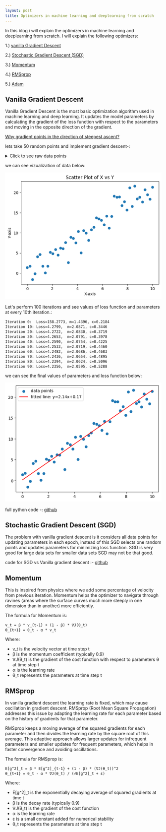 ```yaml
---
layout: post
title: Optimizers in machine learning and deeplearning from scratch
---
```


In this blog i will explain the optimizers in machine learning and deeplearning from scratch. I will explain the following optimizers:

1.) [vanilla Gradient Descent](#vanilla-gradient-descent)

2.) [Stochastic Gradient Descent (SGD)](#stochastic-gradient-descent-sgd)

3.) [Momentum](#momentum)

4.) [RMSprop](#rmsprop)

5.) [Adam](#adam)

## Vanilla Gradient Descent

Vanilla Gradient Descent is the most basic optimization algorithm used in machine learning and deep learning. It updates the model parameters by calculating the gradient of the loss function with respect to the parameters and moving in the opposite direction of the gradient.

[Why gradient points in the direction of steepest ascent?](https://www.youtube.com/watch?v=QQPz3eXXgQI&pp=ygUwd2h5IGRpZXMgZ3JhZGllbnQgcG9pbnRzIHR3b2FyZHMgc3RlZXBlc3QgYXNjZW50)

lets take 50 random points and implement gradient descent-:
<details>
<summary>Click to see raw data points</summary>

**X values:**
```
[ 0.          0.20408163  0.40816327  0.6122449   0.81632653  1.02040816
  1.2244898   1.42857143  1.63265306  1.83673469  2.04081633  2.24489796
  2.44897959  2.65306122  2.85714286  3.06122449  3.26530612  3.46938776
  3.67346939  3.87755102  4.08163265  4.28571429  4.48979592  4.69387755
  4.89795918  5.10204082  5.30612245  5.51020408  5.71428571  5.91836735
  6.12244898  6.32653061  6.53061224  6.73469388  6.93877551  7.14285714
  7.34693878  7.55102041  7.75510204  7.95918367  8.16326531  8.36734694
  8.57142857  8.7755102   8.97959184  9.18367347  9.3877551   9.59183673
  9.79591837 10.        ]
```

**Y values:**
```
[-1.84906502  0.14796499  5.76343969  3.29772247  1.33574199  7.55969436
  3.07641734  2.29625206  3.11890568  2.83164312  8.86090267  2.88772778
  6.25586976  4.80492513  4.24172485  6.30030025  8.94647707  8.73120931
  8.16654723  7.66207554  8.05660718  7.61485529  7.33576776  7.58932481
 11.64422524 12.52849745 13.12640632 11.82546752 11.80469967 12.17155883
 15.4460859  15.0538789  18.26404008 17.07964007 10.91760557 13.23503321
 12.16853572 19.50415138 15.46385096 13.79271726 18.39178177 19.47646076
 18.08185461 20.35487431 18.55772308 20.53339024 17.35817452 20.47327344
 21.03137291 21.40791631]
```
</details>

we can see vizualization of data below:

![](/images/vanilla_gd_input.png)

Let's perform 100 iterations and see values of loss function and parameters at every 10th iteration.:

```
Iteration 0:  Loss=158.2773, m=1.4396, c=0.2184
Iteration 10: Loss=4.2799,  m=2.0871, c=0.3446
Iteration 20: Loss=4.2722,  m=2.0830, c=0.3719
Iteration 30: Loss=4.2653,  m=2.0791, c=0.3978
Iteration 40: Loss=4.2590,  m=2.0754, c=0.4225
Iteration 50: Loss=4.2533,  m=2.0719, c=0.4460
Iteration 60: Loss=4.2482,  m=2.0686, c=0.4683
Iteration 70: Loss=4.2436,  m=2.0654, c=0.4895
Iteration 80: Loss=4.2394,  m=2.0624, c=0.5096
Iteration 90: Loss=4.2356,  m=2.0595, c=0.5288
```

we can see the final values of parameters and loss function below:

![](/images/vanilla_gd_output.png)


full python code -:
[github](https://github.com/amruth6002/Optimizers/blob/main/vanilla.ipynb)


## Stochastic Gradient Descent (SGD)

The problem with vanilla gradient descent is it considers all data points for updating parameters in each epoch, instead of this SGD selects one random points and updates parameters for minimizing loss function. SGD is very good for large data sets for smaller data sets SGD may not be that good.

code for SGD vs Vanilla gradient descent :- [github](https://github.com/amruth6002/Optimizers/blob/main/stochastic_gradient_vs_vanilla_gradient.ipynb)

## Momentum

This is inspired from physics where we add some percentage of velocity from previous iteration. Momentum helps the optimizer to navigate through ravines (areas where the surface curves much more steeply in one dimension than in another) more efficiently.

The formula for Momentum is:

```
v_t = β * v_{t-1} + (1 - β) * ∇J(θ_t)
θ_{t+1} = θ_t - α * v_t
```

Where:
- v_t is the velocity vector at time step t
- β is the momentum coefficient (typically 0.9)
- ∇J(θ_t) is the gradient of the cost function with respect to parameters θ at time step t
- α is the learning rate
- θ_t represents the parameters at time step t

## RMSprop

In vanilla gradient descent the learning rate is fixed, which may cause oscillation in gradient descent. RMSprop (Root Mean Square Propagation) addresses this issue by adapting the learning rate for each parameter based on the history of gradients for that parameter. 

RMSprop keeps a moving average of the squared gradients for each parameter and then divides the learning rate by the square root of this average. This adaptive approach allows larger updates for infrequent parameters and smaller updates for frequent parameters, which helps in faster convergence and avoiding oscillations.

The formula for RMSprop is:

```
E[g^2]_t = β * E[g^2]_{t-1} + (1 - β) * (∇J(θ_t))^2
θ_{t+1} = θ_t - α * ∇J(θ_t) / (√E[g^2]_t + ε)
```

Where:
- E[g^2]_t is the exponentially decaying average of squared gradients at time t
- β is the decay rate (typically 0.9)
- ∇J(θ_t) is the gradient of the cost function
- α is the learning rate
- ε is a small constant added for numerical stability
- θ_t represents the parameters at time step t


